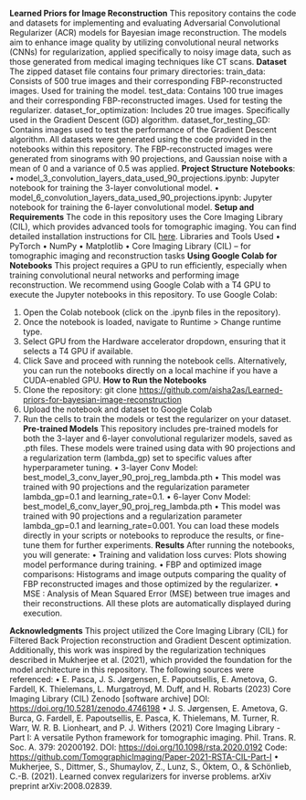 **Learned Priors for Image Reconstruction**
This repository contains the code and datasets for implementing and evaluating Adversarial Convolutional Regularizer (ACR) models for Bayesian image reconstruction. The models aim to enhance image quality by utilizing convolutional neural networks (CNNs) for regularization, applied specifically to noisy image data, such as those generated from medical imaging techniques like CT scans.
**Dataset** 
The zipped dataset file contains four primary directories:
train_data: Consists of 500 true images and their corresponding FBP-reconstructed images. Used for training the model.
test_data: Contains 100 true images and their corresponding FBP-reconstructed images. Used for testing the regularizer.
dataset_for_optimization: Includes 20 true images. Specifically used in the Gradient Descent (GD) algorithm.
dataset_for_testing_GD: Contains images used to test the performance of the Gradient Descent algorithm.
All datasets were generated using the code provided in the notebooks within this repository. The FBP-reconstructed images were generated from sinograms with 90 projections, and Gaussian noise with a mean of 0 and a variance of 0.5 was applied.
**Project Structure**
 **Notebooks**:
•	model_3_convolution_layers_data_used_90_projections.ipynb: Jupyter notebook for training the 3-layer convolutional model.
•	model_6_convolution_layers_data_used_90_projections.ipynb: Jupyter notebook for training the 6-layer convolutional model.
**Setup and Requirements**
The code in this repository uses the Core Imaging Library (CIL), which provides advanced tools for tomographic imaging. You can find detailed installation instructions for CIL [here](https://github.com/TomographicImaging/CIL#installation-of-cil).
Libraries and Tools Used
•	PyTorch
•	NumPy
•	Matplotlib
•	Core Imaging Library (CIL) – for tomographic imaging and reconstruction tasks
**Using Google Colab for Notebooks**
This project requires a GPU to run efficiently, especially when training convolutional neural networks and performing image reconstruction. We recommend using Google Colab with a T4 GPU to execute the Jupyter notebooks in this repository.
To use Google Colab:
1.	Open the Colab notebook (click on the .ipynb files in the repository).
2.	Once the notebook is loaded, navigate to Runtime > Change runtime type.
3.	Select GPU from the Hardware accelerator dropdown, ensuring that it selects a T4 GPU if available.
4.	Click Save and proceed with running the notebook cells.
Alternatively, you can run the notebooks directly on a local machine if you have a CUDA-enabled GPU.
**How to Run the Notebooks**
1.	Clone the repository: git clone https://github.com/aisha2as/Learned-priors-for-bayesian-image-reconstruction
2.	Upload the notebook and dataset to Google Colab 
3.	Run the cells to train the models or test the regularizer on your dataset.
**Pre-trained Models**
This repository includes pre-trained models for both the 3-layer and 6-layer convolutional regularizer models, saved as .pth files. These models were trained using data with 90 projections and a regularization term (lambda_gp) set to specific values after hyperparameter tuning.
•	3-layer Conv Model: best_model_3_conv_layer_90_proj_reg_lambda.pth
•	This model was trained with 90 projections and the regularization parameter lambda_gp=0.1 and learning_rate=0.1.
•	6-layer Conv Model: best_model_6_conv_layer_90_proj_reg_lambda.pth
•	This model was trained with 90 projections and a regularization parameter lambda_gp=0.1 and learning_rate=0.001.
You can load these models directly in your scripts or notebooks to reproduce the results, or fine-tune them for further experiments.
**Results**
After running the notebooks, you will generate:
•	Training and validation loss curves: Plots showing model performance during training.
•	FBP and optimized image comparisons: Histograms and image outputs comparing the quality of FBP reconstructed images and those optimized by the regularizer.
•	MSE : Analysis of Mean Squared Error (MSE) between true images and their reconstructions.
All these plots are automatically displayed during execution.

**Acknowledgments**
This project utilized the Core Imaging Library (CIL) for Filtered Back Projection reconstruction and Gradient Descent optimization. Additionally, this work was inspired by the regularization techniques described in Mukherjee et al. (2021), which provided the foundation for the model architecture in this repository. The following sources were referenced:
•	E. Pasca, J. S. Jørgensen, E. Papoutsellis, E. Ametova, G. Fardell, K. Thielemans, L. Murgatroyd, M. Duff, and H. Robarts (2023)
Core Imaging Library (CIL)
Zenodo [software archive]
DOI: https://doi.org/10.5281/zenodo.4746198
•	J. S. Jørgensen, E. Ametova, G. Burca, G. Fardell, E. Papoutsellis, E. Pasca, K. Thielemans, M. Turner, R. Warr, W. R. B. Lionheart, and P. J. Withers (2021)
Core Imaging Library - Part I: A versatile Python framework for tomographic imaging.
Phil. Trans. R. Soc. A. 379: 20200192.
DOI: https://doi.org/10.1098/rsta.2020.0192
Code: https://github.com/TomographicImaging/Paper-2021-RSTA-CIL-Part-I 
•	Mukherjee, S., Dittmer, S., Shumaylov, Z., Lunz, S., Öktem, O., & Schönlieb, C.-B. (2021). Learned convex regularizers for inverse problems. arXiv preprint arXiv:2008.02839.
